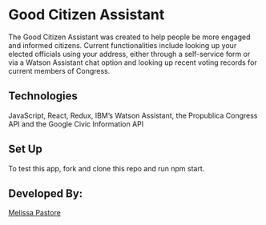 # Good Citizen Assistant 

The Good Citizen Assistant was created to help people be more engaged and informed citizens. Current functionalities include looking up your elected officials using your address, either through a self-service form or via a Watson Assistant chat option and looking up recent voting records for current members of Congress. 

## Technologies

JavaScript, React, Redux, IBM’s Watson Assistant, the Propublica Congress API and the Google Civic Information API

## Set Up 
To test this app, fork and clone this repo and run npm start. 


## Developed By: 
 
[Melissa Pastore](https://www.linkedin.com/in/melissalpastore)
